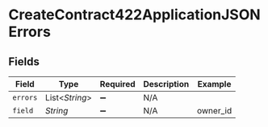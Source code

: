 # CreateContract422ApplicationJSONErrors


## Fields

| Field              | Type               | Required           | Description        | Example            |
| ------------------ | ------------------ | ------------------ | ------------------ | ------------------ |
| `errors`           | List<*String*>     | :heavy_minus_sign: | N/A                |                    |
| `field`            | *String*           | :heavy_minus_sign: | N/A                | owner_id           |
